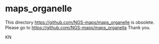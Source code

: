 # maps_organelle
This directory https://github.com/NGS-maps/maps_organelle is obsolete.
Please go to 
https://github.com/NGS-maps/maps_organella
Thank you.

KN
